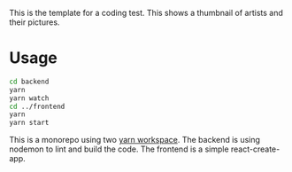 This is the template for a coding test. This shows a thumbnail of artists and their pictures.

# Usage

```bash
cd backend
yarn
yarn watch
cd ../frontend
yarn
yarn start
```

This is a monorepo using two [yarn
workspace](https://classic.yarnpkg.com/en/docs/workspaces/).  The backend is
using nodemon to lint and build the code. The frontend is a simple
react-create-app. 
